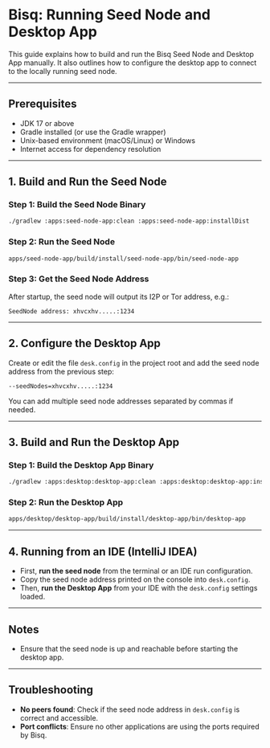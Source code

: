 # Bisq: Running Seed Node and Desktop App

This guide explains how to build and run the Bisq Seed Node and Desktop App manually. It also outlines how to configure the desktop app to connect to the locally running seed node.

---

## Prerequisites

- JDK 17 or above
- Gradle installed (or use the Gradle wrapper)
- Unix-based environment (macOS/Linux) or Windows
- Internet access for dependency resolution

---

## 1. Build and Run the Seed Node

### Step 1: Build the Seed Node Binary

```bash
./gradlew :apps:seed-node-app:clean :apps:seed-node-app:installDist
```

### Step 2: Run the Seed Node

```bash
apps/seed-node-app/build/install/seed-node-app/bin/seed-node-app
```

### Step 3: Get the Seed Node Address

After startup, the seed node will output its I2P or Tor address, e.g.:

```
SeedNode address: xhvcxhv.....:1234
```

---

## 2. Configure the Desktop App

Create or edit the file `desk.config` in the project root and add the seed node address from the previous step:

```
--seedNodes=xhvcxhv.....:1234
```

You can add multiple seed node addresses separated by commas if needed.

---

## 3. Build and Run the Desktop App

### Step 1: Build the Desktop App Binary

```bash
./gradlew :apps:desktop:desktop-app:clean :apps:desktop:desktop-app:installDist
```

### Step 2: Run the Desktop App

```bash
apps/desktop/desktop-app/build/install/desktop-app/bin/desktop-app
```

---

## 4. Running from an IDE (IntelliJ IDEA)

- First, **run the seed node** from the terminal or an IDE run configuration.
- Copy the seed node address printed on the console into `desk.config`.
- Then, **run the Desktop App** from your IDE with the `desk.config` settings loaded.

---

## Notes

- Ensure that the seed node is up and reachable before starting the desktop app.

---

## Troubleshooting

- **No peers found**: Check if the seed node address in `desk.config` is correct and accessible.
- **Port conflicts**: Ensure no other applications are using the ports required by Bisq.
